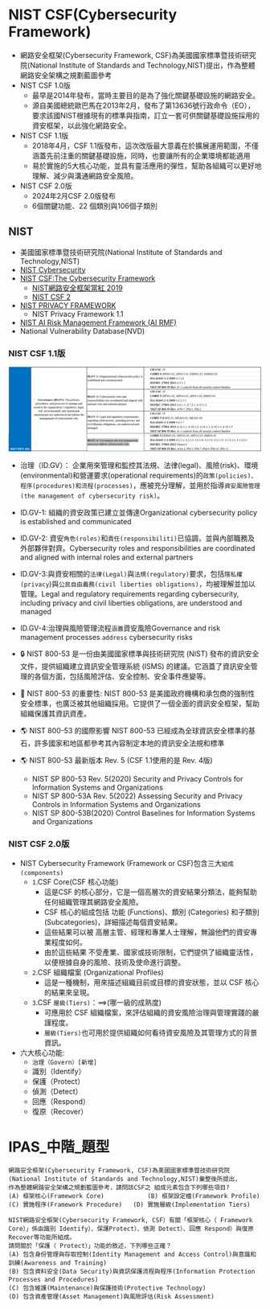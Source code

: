 # NIST CSF(Cybersecurity Framework)
- 網路安全框架(Cybersecurity Framework, CSF)為美國國家標準暨技術研究院(National Institute of Standards and Technology,NIST)提出，作為整體網路安全架構之規劃藍圖參考
- NIST CSF 1.0版
  - 最早是2014年發布，當時主要目的是為了強化關鍵基礎設施的網路安全。
  - 源自美國總統歐巴馬在2013年2月，發布了第13636號行政命令（EO），要求該國NIST根據現有的標準與指南，訂立一套可供關鍵基礎設施採用的資安框架，以此強化網路安全。
- NIST CSF 1.1版
  - 2018年4月，CSF 1.1版發布，這次改版最大意義在於擴展運用範圍，不僅涵蓋先前注重的關鍵基礎設施，同時，也要讓所有的企業環境都能適用
  - 易於實施的5大核心功能，並具有靈活應用的彈性，幫助各組織可以更好地理解、減少與溝通網路安全風險。 
- NIST CSF 2.0版
  - 2024年2月CSF 2.0版發布
  - 6個關鍵功能、22 個類別與106個子類別
## NIST
- 美國國家標準暨技術研究院(National Institute of Standards and Technology,NIST)
- [NIST Cybersecurity](https://www.nist.gov/cybersecurity)
- [NIST CSF:The Cybersecurity Framework](https://www.nist.gov/cyberframework)
  - [NIST網路安全框架當紅 2019](https://www.ithome.com.tw/article/133173)
  - [NIST CSF 2](https://today.ithome.com.tw/tags/nist-csf)
- [NIST PRIVACY FRAMEWORK](https://www.nist.gov/privacy-framework)
  - NIST Privacy Framework 1.1 
- [NIST AI Risk Management Framework (AI RMF)](https://www.nist.gov/itl/ai-risk-management-framework)
- National Vulnerability Database(NVD)

### NIST CSF 1.1版

![CSF1_1.png](CSF1_1.png)
- 治理（ID.GV）： 企業用來管理和監控其法規、法律(legal)、風險(risk)、環境(environmental)和營運要求(operational requirements)的`政策(policies)、程序(procedures)和流程(processes)`，應被充分理解，並用於指導`資安風險管理(the management of cybersecurity risk)`。
- ID.GV-1: 組織的資安政策已建立並傳達Organizational cybersecurity policy is established and communicated
- ID.GV-2: 資安`角色(roles)`和`責任(responsibiliti)`已協調，並與內部職務及外部夥伴對齊。Cybersecurity roles and responsibilities are coordinated and aligned with internal roles and external partners
- ID.GV-3:與資安相關的`法律(Legal)`與`法規(regulatory)`要求，包括`隱私權(privacy`)與`公民自由義務(civil liberties obligations)`，均被理解並加以管理。Legal and regulatory requirements regarding cybersecurity, including privacy and civil liberties obligations, are understood and managed
- ID.GV-4:治理與風險管理流程`涵蓋`資安風險Governance and risk management processes `address` cybersecurity risks

- 🔒 NIST 800-53 是一份由美國國家標準與技術研究院 (NIST) 發布的資訊安全文件，提供組織建立資訊安全管理系統 (ISMS) 的建議。它涵蓋了資訊安全管理的各個方面，包括風險評估、安全控制、安全事件應變等。
- 🔐 NIST 800-53 的重要性: NIST 800-53 是美國政府機構和承包商的強制性安全標準，也廣泛被其他組織採用。它提供了一個全面的資訊安全框架，幫助組織保護其資訊資產。
- 🌎 NIST 800-53 的國際影響 NIST 800-53 已經成為全球資訊安全標準的基石，許多國家和地區都參考其內容制定本地的資訊安全法規和標準
- 🌎 NIST 800-53 最新版本 Rev. 5  (CSF 1.1使用的是 Rev. 4版)
  - NIST SP 800-53 Rev. 5(2020) Security and Privacy Controls for Information Systems and Organizations
  - NIST SP 800-53A Rev. 5(2022) Assessing Security and Privacy Controls in Information Systems and Organizations
  - NIST SP 800-53B(2020) Control Baselines for Information Systems and Organizations

### NIST CSF 2.0版 
- NIST Cybersecurity Framework (Framework or CSF)包含三大`組成(components)`
  - `1`.CSF Core(CSF 核心功能)
    - 這是CSF 的核心部分，它是一個高層次的資安結果分類法，能夠幫助任何組織管理其網路安全風險。
    - CSF 核心的組成包括 功能 (Functions)、類別 (Categories) 和子類別 (Subcategories)，詳細描述每個資安結果。
    - 這些結果可以被 高層主管、經理和專業人士理解，無論他們的資安專業程度如何。
    - 由於這些結果 不受產業、國家或技術限制，它們提供了組織靈活性，以便根據自身的風險、技術及使命進行調整。
  - `2`.CSF 組織檔案 (Organizational Profiles)
    - 這是一種機制，用來描述組織目前或目標的資安狀態，並以 CSF 核心的結果來呈現。
  - `3`.CSF `層級(Tiers)`：==>(哪一級的成熟度)
    - 可應用於 CSF 組織檔案，來評估組織的資安風險治理與管理實踐的嚴謹程度。
    - `層級(Tiers)`也可用於提供組織如何看待資安風險及其管理方式的背景資訊。
- 六大核心功能:
  - `治理（Govern）[新增]`
  - 識別（Identify）
  - 保護（Protect）
  - 偵測（Detect）
  - 回應（Respond）
  - 復原（Recover）

# IPAS_中階_題型
```
網路安全框架(Cybersecurity Framework, CSF)為美國國家標準暨技術研究院
(National Institute of Standards and Technology,NIST)彙整後所提出，
作為整體網路安全架構之規劃藍圖參考，請問該CSF之 組成元素包含下列哪些項目?
(A) 框架核心(Framework Core)            (B) 框架設定檔(Framework Profile)
(C) 實施程序(Framework Procedure)   (D) 實施層級(Implementation Tiers)
```

```
NIST網路安全框架(Cybersecurity Framework, CSF）有關「框架核心（ Framework Core）」係由識別 Identify）、保護Protect）、偵測 Detect）、回應 Respond）與復原 Recover等功能所組成。
請問關於「保護（ Protect）」功能的敘述，下列哪些正確？
(A) 包含身份管理與存取控制(Identity Management and Access Control)與意識和訓練(Awareness and Training)
(B) 包含資料安全(Data Security)與資訊保護流程與程序(Information Protection Processes and Procedures)
(C) 包含維護(Maintenance)與保護技術(Protective Technology)
(D) 包含資產管理(Asset Management)與風險評估(Risk Assessment)

```
